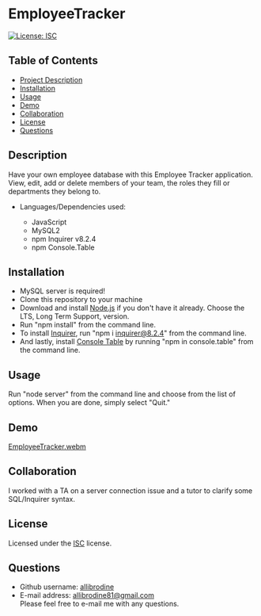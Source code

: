 # EmployeeTracker

[![License: ISC](https://img.shields.io/badge/License-ISC-blue.svg)](https://opensource.org/licenses/ISC)

## Table of Contents
* [Project Description](#description)
* [Installation](#installation)
* [Usage](#usage)
* [Demo](#demo)
* [Collaboration](#collaboration)
* [License](#license)
* [Questions](#questions)

## Description

Have your own employee database with this Employee Tracker application. View, edit, add or delete members of your team, the roles they fill or departments they belong to. 

* Languages/Dependencies used:

    * JavaScript
    * MySQL2
    * npm Inquirer v8.2.4
    * npm Console.Table

## Installation

* MySQL server is required!
* Clone this repository to your machine
*  Download and install <a href = "https://coding-boot-camp.github.io/full-stack/nodejs/how-to-install-nodejs">Node.js</a> if you don't have it already. Choose the LTS, Long Term Support, version.  
* Run "npm install" from the command line.
* To install <a href="https://www.npmjs.com/package/inquirer/v/8.2.4">Inquirer</a>, run "npm i inquirer@8.2.4" from the command line.
* And lastly, install <a href="https://www.npmjs.com/package/console.table">Console Table</a> by running "npm in console.table" from the command line.

## Usage

Run "node server" from the command line and choose from the list of options. When you are done, simply select "Quit."

## Demo

[EmployeeTracker.webm](https://user-images.githubusercontent.com/105396175/185514072-98b8e445-59b9-4ee7-9fc5-a8bba3848e4f.webm)

## Collaboration

I worked with a TA on a server connection issue and a tutor to clarify some SQL/Inquirer syntax.

## License 

Licensed under the <a href='https://opensource.org/licenses/ISC'>ISC</a> license.

## Questions

  * Github username: <a href='https://github.com/allibrodine'>allibrodine</a>
  * E-mail address: allibrodine81@gmail.com </br>
    Please feel free to e-mail me with any questions.